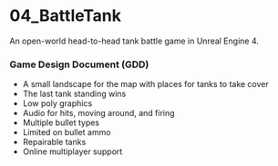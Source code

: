 # 04_BattleTank
An open-world head-to-head tank battle game in Unreal Engine 4.

### Game Design Document (GDD)
* A small landscape for the map with places for tanks to take cover
* The last tank standing wins
* Low poly graphics
* Audio for hits, moving around, and firing
* Multiple bullet types
* Limited on bullet ammo
* Repairable tanks
* Online multiplayer support
